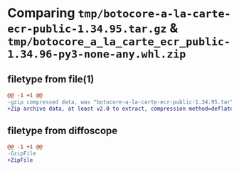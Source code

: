 # Comparing `tmp/botocore-a-la-carte-ecr-public-1.34.95.tar.gz` & `tmp/botocore_a_la_carte_ecr_public-1.34.96-py3-none-any.whl.zip`

## filetype from file(1)

```diff
@@ -1 +1 @@
-gzip compressed data, was "botocore-a-la-carte-ecr-public-1.34.95.tar", last modified: Wed May  1 01:06:18 2024, max compression
+Zip archive data, at least v2.0 to extract, compression method=deflate
```

## filetype from diffoscope

```diff
@@ -1 +1 @@
-GzipFile
+ZipFile
```

